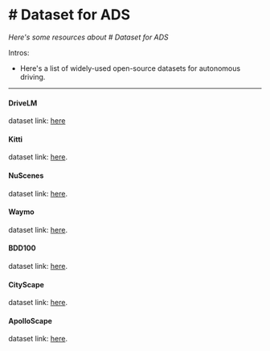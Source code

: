 # # Dataset for ADS
*Here's some resources about # Dataset for ADS*

Intros:

* Here's a list of widely-used open-source datasets for autonomous driving.

---

#### DriveLM

dataset link: [here](https://github.com/OpenDriveLab/DriveLM)

#### Kitti
dataset link: [here](https://www.cvlibs.net/datasets/kitti/index.php).

#### NuScenes
dataset link: [here](https://www.nuscenes.org/nuscenes#overview).

#### Waymo
dataset link: [here](https://waymo.com/open/).

#### BDD100
dataset link: [here](https://bdd-data.berkeley.edu/index.html).

#### CityScape
dataset link: [here](https://www.cityscapes-dataset.com/).

#### ApolloScape
dataset link: [here](https://apolloscape.auto/).



